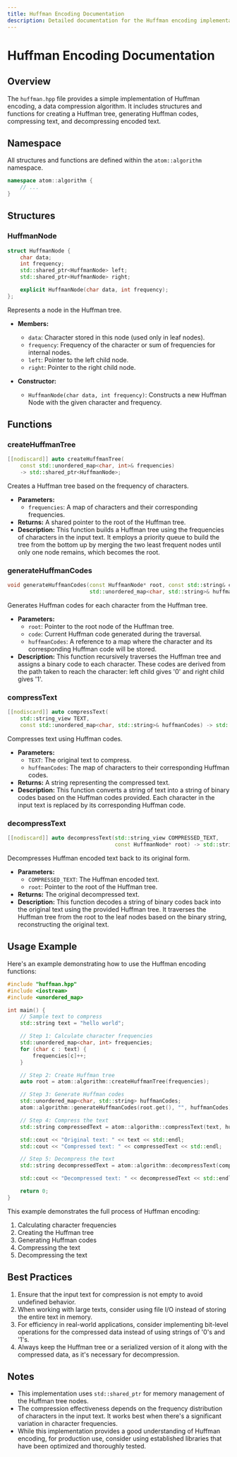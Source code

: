```yaml
---
title: Huffman Encoding Documentation
description: Detailed documentation for the Huffman encoding implementation in the atom::algorithm namespace, including structures, functions, and usage examples for creating Huffman trees, generating codes, compressing, and decompressing text.
---
```


# Huffman Encoding Documentation

## Overview

The `huffman.hpp` file provides a simple implementation of Huffman encoding, a data compression algorithm. It includes structures and functions for creating a Huffman tree, generating Huffman codes, compressing text, and decompressing encoded text.

## Namespace

All structures and functions are defined within the `atom::algorithm` namespace.

```cpp
namespace atom::algorithm {
    // ...
}
```

## Structures

### HuffmanNode

```cpp
struct HuffmanNode {
    char data;
    int frequency;
    std::shared_ptr<HuffmanNode> left;
    std::shared_ptr<HuffmanNode> right;

    explicit HuffmanNode(char data, int frequency);
};
```

Represents a node in the Huffman tree.

- **Members:**

  - `data`: Character stored in this node (used only in leaf nodes).
  - `frequency`: Frequency of the character or sum of frequencies for internal nodes.
  - `left`: Pointer to the left child node.
  - `right`: Pointer to the right child node.

- **Constructor:**
  - `HuffmanNode(char data, int frequency)`: Constructs a new Huffman Node with the given character and frequency.

## Functions

### createHuffmanTree

```cpp
[[nodiscard]] auto createHuffmanTree(
    const std::unordered_map<char, int>& frequencies)
    -> std::shared_ptr<HuffmanNode>;
```

Creates a Huffman tree based on the frequency of characters.

- **Parameters:**
  - `frequencies`: A map of characters and their corresponding frequencies.
- **Returns:** A shared pointer to the root of the Huffman tree.
- **Description:** This function builds a Huffman tree using the frequencies of characters in the input text. It employs a priority queue to build the tree from the bottom up by merging the two least frequent nodes until only one node remains, which becomes the root.

### generateHuffmanCodes

```cpp
void generateHuffmanCodes(const HuffmanNode* root, const std::string& code,
                          std::unordered_map<char, std::string>& huffmanCodes);
```

Generates Huffman codes for each character from the Huffman tree.

- **Parameters:**
  - `root`: Pointer to the root node of the Huffman tree.
  - `code`: Current Huffman code generated during the traversal.
  - `huffmanCodes`: A reference to a map where the character and its corresponding Huffman code will be stored.
- **Description:** This function recursively traverses the Huffman tree and assigns a binary code to each character. These codes are derived from the path taken to reach the character: left child gives '0' and right child gives '1'.

### compressText

```cpp
[[nodiscard]] auto compressText(
    std::string_view TEXT,
    const std::unordered_map<char, std::string>& huffmanCodes) -> std::string;
```

Compresses text using Huffman codes.

- **Parameters:**
  - `TEXT`: The original text to compress.
  - `huffmanCodes`: The map of characters to their corresponding Huffman codes.
- **Returns:** A string representing the compressed text.
- **Description:** This function converts a string of text into a string of binary codes based on the Huffman codes provided. Each character in the input text is replaced by its corresponding Huffman code.

### decompressText

```cpp
[[nodiscard]] auto decompressText(std::string_view COMPRESSED_TEXT,
                                  const HuffmanNode* root) -> std::string;
```

Decompresses Huffman encoded text back to its original form.

- **Parameters:**
  - `COMPRESSED_TEXT`: The Huffman encoded text.
  - `root`: Pointer to the root of the Huffman tree.
- **Returns:** The original decompressed text.
- **Description:** This function decodes a string of binary codes back into the original text using the provided Huffman tree. It traverses the Huffman tree from the root to the leaf nodes based on the binary string, reconstructing the original text.

## Usage Example

Here's an example demonstrating how to use the Huffman encoding functions:

```cpp
#include "huffman.hpp"
#include <iostream>
#include <unordered_map>

int main() {
    // Sample text to compress
    std::string text = "hello world";

    // Step 1: Calculate character frequencies
    std::unordered_map<char, int> frequencies;
    for (char c : text) {
        frequencies[c]++;
    }

    // Step 2: Create Huffman tree
    auto root = atom::algorithm::createHuffmanTree(frequencies);

    // Step 3: Generate Huffman codes
    std::unordered_map<char, std::string> huffmanCodes;
    atom::algorithm::generateHuffmanCodes(root.get(), "", huffmanCodes);

    // Step 4: Compress the text
    std::string compressedText = atom::algorithm::compressText(text, huffmanCodes);

    std::cout << "Original text: " << text << std::endl;
    std::cout << "Compressed text: " << compressedText << std::endl;

    // Step 5: Decompress the text
    std::string decompressedText = atom::algorithm::decompressText(compressedText, root.get());

    std::cout << "Decompressed text: " << decompressedText << std::endl;

    return 0;
}
```

This example demonstrates the full process of Huffman encoding:

1. Calculating character frequencies
2. Creating the Huffman tree
3. Generating Huffman codes
4. Compressing the text
5. Decompressing the text

## Best Practices

1. Ensure that the input text for compression is not empty to avoid undefined behavior.
2. When working with large texts, consider using file I/O instead of storing the entire text in memory.
3. For efficiency in real-world applications, consider implementing bit-level operations for the compressed data instead of using strings of '0's and '1's.
4. Always keep the Huffman tree or a serialized version of it along with the compressed data, as it's necessary for decompression.

## Notes

- This implementation uses `std::shared_ptr` for memory management of the Huffman tree nodes.
- The compression effectiveness depends on the frequency distribution of characters in the input text. It works best when there's a significant variation in character frequencies.
- While this implementation provides a good understanding of Huffman encoding, for production use, consider using established libraries that have been optimized and thoroughly tested.
